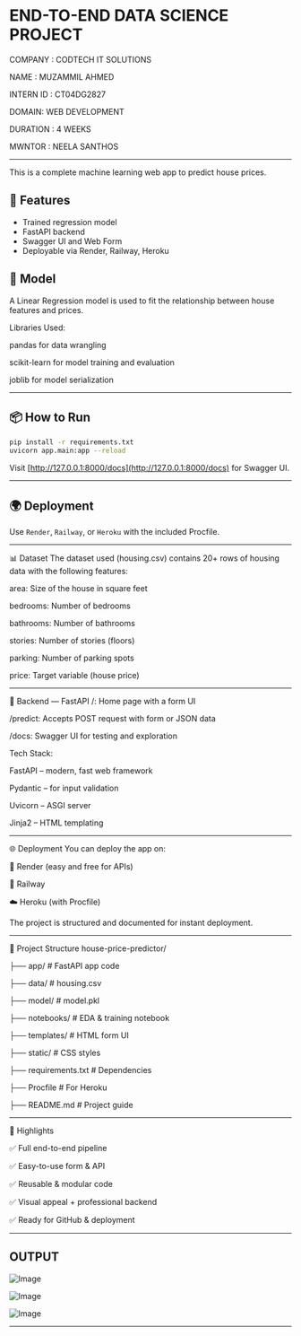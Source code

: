 #  END-TO-END DATA SCIENCE PROJECT

COMPANY : CODTECH IT SOLUTIONS

NAME : MUZAMMIL AHMED 

INTERN ID : CT04DG2827

DOMAIN: WEB DEVELOPMENT 

DURATION : 4 WEEKS 

MWNTOR : NEELA SANTHOS 

---

This is a complete machine learning web app to predict house prices.

## 🚀 Features
- Trained regression model
- FastAPI backend
- Swagger UI and Web Form
- Deployable via Render, Railway, Heroku

## 🧠 Model
A Linear Regression model is used to fit the relationship between house features and prices.

Libraries Used:

pandas for data wrangling

scikit-learn for model training and evaluation

joblib for model serialization

---

## 📦 How to Run
```bash
pip install -r requirements.txt
uvicorn app.main:app --reload
```
Visit [http://127.0.0.1:8000/docs](http://127.0.0.1:8000/docs) for Swagger UI.

---

## 🌍 Deployment
Use `Render`, `Railway`, or `Heroku` with the included Procfile.

---

📊 Dataset
The dataset used (housing.csv) contains 20+ rows of housing data with the following features:

area: Size of the house in square feet

bedrooms: Number of bedrooms

bathrooms: Number of bathrooms

stories: Number of stories (floors)

parking: Number of parking spots

price: Target variable (house price)

---

🧩 Backend — FastAPI
/: Home page with a form UI

/predict: Accepts POST request with form or JSON data

/docs: Swagger UI for testing and exploration

Tech Stack:

FastAPI – modern, fast web framework

Pydantic – for input validation

Uvicorn – ASGI server

Jinja2 – HTML templating

---

🌐 Deployment
You can deploy the app on:

🚀 Render (easy and free for APIs)

🚂 Railway

☁️ Heroku (with Procfile)

The project is structured and documented for instant deployment.

---
🧾 Project Structure
house-price-predictor/

├── app/                # FastAPI app code

├── data/               # housing.csv

├── model/              # model.pkl

├── notebooks/          # EDA & training notebook

├── templates/          # HTML form UI

├── static/             # CSS styles

├── requirements.txt    # Dependencies

├── Procfile            # For Heroku

├── README.md           # Project guide

---

📌 Highlights

✅ Full end-to-end pipeline

✅ Easy-to-use form & API

✅ Reusable & modular code

✅ Visual appeal + professional backend

✅ Ready for GitHub & deployment


---


## OUTPUT
![Image](https://github.com/user-attachments/assets/b45dfa09-546a-4598-b898-33bac5b82513)

![Image](https://github.com/user-attachments/assets/f4b4bac1-cdbe-41b8-a9dd-e371602ccf09)

![Image](https://github.com/user-attachments/assets/0aa6704e-6d65-4372-ae64-43540ae7811a)

---
